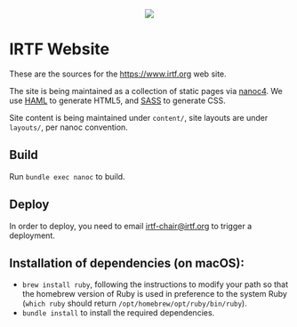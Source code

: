 <div align="center"><img src="https://www.irtf.org/img/irtf.png" /></div>

# IRTF Website

These are the sources for the https://www.irtf.org web site.

The site is being maintained as a collection of static pages via [nanoc4](http://nanoc.ws/).
We use [HAML](http://haml.info/) to generate HTML5, and [SASS](http://sass-lang.com/) to generate CSS.

Site content is being maintained under `content/`, site layouts are under `layouts/`, per nanoc convention.

## Build

Run `bundle exec nanoc` to build.

## Deploy

In order to deploy, you need to email irtf-chair@irtf.org to trigger a deployment.

## Installation of dependencies (on macOS):
- `brew install ruby`, following the instructions to modify your path so
  that the homebrew version of Ruby is used in preference to the system
  Ruby (`which ruby` should return `/opt/homebrew/opt/ruby/bin/ruby`).
- `bundle install` to install the required dependencies.
